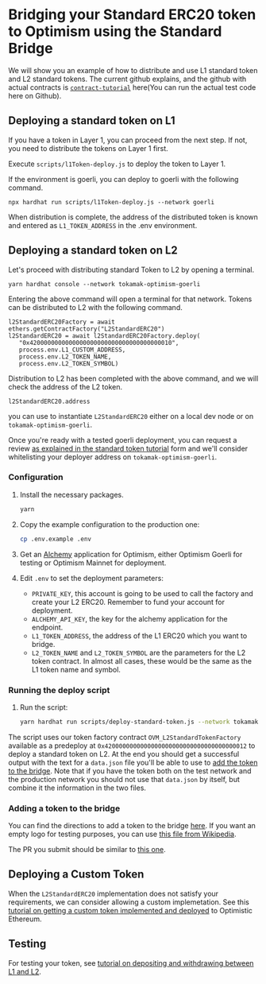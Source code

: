# Bridging your Standard ERC20 token to Optimism using the Standard Bridge

We will show you an example of how to distribute and use L1 standard token and L2 standard tokens. The current github explains, and the github with actual contracts is [`contract-tutorial`](https://github.com/tokamak-network/tokamak-optimism-test) here(You can run the actual test code here on Github).

## Deploying a standard token on L1

If you have a token in Layer 1, you can proceed from the next step. If not, you need to distribute the tokens on Layer 1 first.

Execute `scripts/l1Token-deploy.js` to deploy the token to Layer 1.

If the environment is goerli, you can deploy to goerli with the following command.

```
npx hardhat run scripts/l1Token-deploy.js --network goerli
```

When distribution is complete, the address of the distributed token is known and entered as `L1_TOKEN_ADDRESS` in the .env environment.


## Deploying a standard token on L2

Let's proceed with distributing standard Token to L2 by opening a terminal.

```
yarn hardhat console --network tokamak-optimism-goerli
```

Entering the above command will open a terminal for that network.
Tokens can be distributed to L2 with the following command.

```
l2StandardERC20Factory = await ethers.getContractFactory("L2StandardERC20")
l2StandardERC20 = await l2StandardERC20Factory.deploy(
   "0x4200000000000000000000000000000000000010",
   process.env.L1_CUSTOM_ADDRESS,
   process.env.L2_TOKEN_NAME,
   process.env.L2_TOKEN_SYMBOL)
```

Distribution to L2 has been completed with the above command, and we will check the address of the L2 token.

```
l2StandardERC20.address
```

you can use to instantiate `L2StandardERC20` either on a local dev node or on `tokamak-optimism-goerli`.

Once you're ready with a tested goerli deployment, you can request a review [as explained in the standard token tutorial](../standard-bridge-standard-token/README.md#adding-a-token-to-the-bridge) form and we'll consider whitelisting your deployer address on `tokamak-optimism-goerli`.

### Configuration

1. Install the necessary packages.

   ```sh
   yarn
   ```

1. Copy the example configuration to the production one:

   ```sh
   cp .env.example .env
   ```

1. Get an [Alchemy](https://dashboard.alchemyapi.io/) application for Optimism, either Optimism Goerli for testing or Optimism Mainnet for deployment.

1. Edit `.env` to set the deployment parameters:

   - `PRIVATE_KEY`, this account is going to be used to call the factory and create your L2 ERC20. Remember to fund your account for deployment.
   - `ALCHEMY_API_KEY`, the key for the alchemy application for the endpoint.
   - `L1_TOKEN_ADDRESS`, the address of the L1 ERC20 which you want to bridge.
   - `L2_TOKEN_NAME` and `L2_TOKEN_SYMBOL` are the parameters for the L2 token contract. 
     In almost all cases, these would be the same as the L1 token name and symbol.

### Running the deploy script

1. Run the script:

   ```sh
   yarn hardhat run scripts/deploy-standard-token.js --network tokamak-optimism-goerli
   ```

The script uses our token factory contract `OVM_L2StandardTokenFactory` available as a predeploy at `0x4200000000000000000000000000000000000012` to deploy a standard token on L2. 
At the end you should get a successful output with the text for a `data.json` file you'll be able to use to [add the token to the bridge](https://github.com/ethereum-optimism/ethereum-optimism.github.io).
Note that if you have the token both on the test network and the production network you should not use that `data.json` by itself, but combine it the information in the two files. 


### Adding a token to the bridge

You can find the directions to add a token to the bridge [here](https://github.com/ethereum-optimism/ethereum-optimism.github.io).
If you want an empty logo for testing purposes, you can use [this file from Wikipedia](https://commons.wikimedia.org/wiki/File:Sq_blank.svg).

The PR you submit should be similar to [this one](https://github.com/ethereum-optimism/ethereum-optimism.github.io/pull/149).


## Deploying a Custom Token

When the `L2StandardERC20` implementation does not satisfy your requirements, we can consider allowing a custom implemetation. 
See this [tutorial on getting a custom token implemented and deployed](../standard-bridge-custom-token/README.md) to Optimistic Ethereum.

## Testing 

For testing your token, see [tutorial on depositing and withdrawing between L1 and L2](../cross-dom-bridge-erc20).

